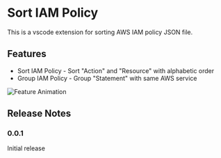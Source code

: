 # Sort IAM Policy

This is a vscode extension for sorting AWS IAM policy JSON file.

## Features

* Sort IAM Policy - Sort "Action" and "Resource" with alphabetic order
* Group IAM Policy - Group "Statement" with same AWS service

![Feature Animation](images/animation.gif)

## Release Notes

### 0.0.1

Initial release
